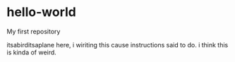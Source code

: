 # hello-world
My first repository


itsabirditsaplane here, i wiriting this cause instructions said to do.
i think this is kinda of weird.
